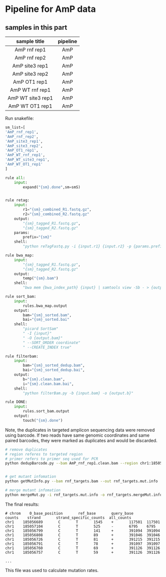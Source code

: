 # Pipeline for AmP data

## samples in this part
| sample title | pipeline |
| :---: | :---: |
| AmP rnf rep1 | AmP |
| AmP rnf rep2 | AmP |
| AmP site3 rep1 | AmP |
| AmP site3 rep2 | AmP |
| AmP OT1 rep1 | AmP |
| AmP WT rnf rep1 | AmP |
| AmP WT site3 rep1 | AmP |
| AmP WT OT1 rep1 | AmP |



Run snakefile:
```python
sm_list=[
'AmP_rnf_rep1',
'AmP_rnf_rep2',
'AmP_site3_rep1',
'AmP_site3_rep2',
'AmP_OT1_rep1',
'AmP_WT_rnf_rep1',
'AmP_WT_site3_rep1',
'AmP_WT_OT1_rep1'
]

rule all:
	input:
		expand("{sm}.done",sm=smS)


rule retag:
	input:
		r1="{sm}_combined_R1.fastq.gz",
		r2="{sm}_combined_R2.fastq.gz"
	output:
		"{sm}_tagged_R1.fastq.gz",
		"{sm}_tagged_R2.fastq.gz"
	params:
		prefix="{sm}"
	shell:
		"python reTagFastq.py -i {input.r1} {input.r2} -p {params.prefix}"

rule bwa_map:
	input:
		"{sm}_tagged_R1.fastq.gz",
		"{sm}_tagged_R2.fastq.gz"
	output:
		temp("{sm}.bam")
	shell:
		"bwa mem {bwa_index_path} {input} | samtools view -Sb - > {output}"

rule sort_bam:
	input:
		rules.bwa_map.output
	output:
		bam="{sm}_sorted.bam",
		bai="{sm}_sorted.bai"
	shell:
		"picard SortSam"
		" -I {input}"
		" -O {output.bam}"
		" --SORT_ORDER coordinate"
		" --CREATE_INDEX true"

rule filterbam:
	input:
		bam="{sm}_sorted_dedup.bam",
		bai="{sm}_sorted_dedup.bai",
	output:
		b="{sm}.clean.bam",
		i="{sm}.clean.bam.bai",
	shell:
		"python filterBam.py -b {input.bam} -o {output.b}"

rule DONE:
	input:
		rules.sort_bam.output
	output:
		touch("{sm}.done")

```

Note, the duplicates in targeted amplicon sequencing data were removed using barcode. If two reads have same genomic coordinates and same paired barcodes, they were marked as duplicates and would be discarded.
```bash
# remove duplicates
# region referes to targeted region
# primer refers to primer seq used for PCR
python dedupBarcode.py --bam AmP_rnf_rep1.clean.bam --region chr1:185056690-185057100 --primer TCAGGCTGTGCAGACAAACGG TACAGCAAGGAGGACTTGCCC --out rnf_targets.bam


# get mutant infomation
python getMutInfo.py --bam rnf_targets.bam --out rnf_targets.mut.info

# merge mutant infomation
python mergeMut.py -i rnf_targets.mut.info -o rnf_targets.mergeMut.info --bam rnf_targets.bam
```

The final results:
```
# chrom    0_base_position       ref_base       query_base       counts    strand       strand_specific_counts  all_counts
chr1    185056689       C       T       1545    +       117501  117501
chr1    185057104       C       T       525     -       6795    6795
chr1    185056799       C       T       141     +       391094  391094
chr1    185056808       C       T       89      +       391046  391046
chr1    185056726       C       T       81      +       391215  391215
chr1    185056791       C       T       78      +       391097  391097
chr1    185056760       C       T       69      +       391126  391126
chr1    185056757       C       T       59      +       391126  391126

...
```

This file was used to calculate mutation rates.
